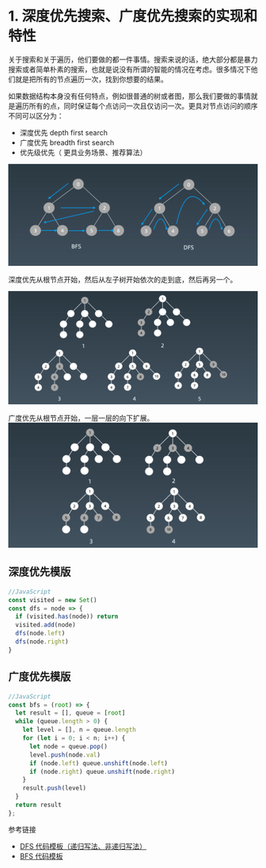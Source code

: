 # 1. 深度优先搜索、广度优先搜索的实现和特性

关于搜索和关于遍历，他们要做的都一件事情。搜索来说的话，绝大部分都是暴力搜索或者简单朴素的搜索，也就是说没有所谓的智能的情况在考虑。很多情况下他们就是把所有的节点遍历一次，找到你想要的结果。

如果数据结构本身没有任何特点，例如很普通的树或者图，那么我们要做的事情就是遍历所有的点，同时保证每个点访问一次且仅访问一次。更具对节点访问的顺序不同可以区分为：

- 深度优先  depth first search
- 广度优先 breadth first search
- 优先级优先（ 更具业务场景、推荐算法）


![image.png](./images/dfs-bfs-1.png)

深度优先从根节点开始，然后从左子树开始依次的走到底，然后再另一个。

![image.png](./images/dfs-bfs-2.png)

广度优先从根节点开始，一层一层的向下扩展。![image.png](./images/dfs-bfs-3.png)

## 深度优先模版


```javascript
//JavaScript
const visited = new Set()
const dfs = node => {
  if (visited.has(node)) return
  visited.add(node)
  dfs(node.left)
  dfs(node.right)
}
```


## 广度优先模版
```javascript
//JavaScript
const bfs = (root) => {
  let result = [], queue = [root]
  while (queue.length > 0) {
    let level = [], n = queue.length
    for (let i = 0; i < n; i++) {
      let node = queue.pop()
      level.push(node.val) 
      if (node.left) queue.unshift(node.left)
      if (node.right) queue.unshift(node.right)
    }
    result.push(level)
  }
  return result
};
```

参考链接


- [DFS 代码模板（递归写法、非递归写法）](https://shimo.im/docs/UdY2UUKtliYXmk8t/)
- [BFS 代码模板](https://shimo.im/docs/ZBghMEZWix0Lc2jQ/)

